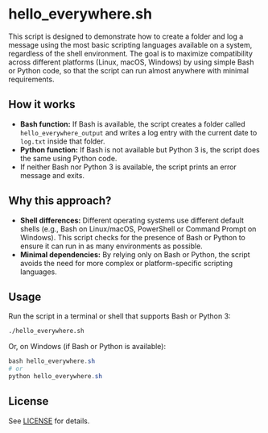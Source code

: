 # hello_everywhere.sh

This script is designed to demonstrate how to create a folder and log a message using the most basic scripting languages available on a system, regardless of the shell environment. The goal is to maximize compatibility across different platforms (Linux, macOS, Windows) by using simple Bash or Python code, so that the script can run almost anywhere with minimal requirements.

## How it works
- **Bash function:** If Bash is available, the script creates a folder called `hello_everywhere_output` and writes a log entry with the current date to `log.txt` inside that folder.
- **Python function:** If Bash is not available but Python 3 is, the script does the same using Python code.
- If neither Bash nor Python 3 is available, the script prints an error message and exits.

## Why this approach?
- **Shell differences:** Different operating systems use different default shells (e.g., Bash on Linux/macOS, PowerShell or Command Prompt on Windows). This script checks for the presence of Bash or Python to ensure it can run in as many environments as possible.
- **Minimal dependencies:** By relying only on Bash or Python, the script avoids the need for more complex or platform-specific scripting languages.

## Usage
Run the script in a terminal or shell that supports Bash or Python 3:

```sh
./hello_everywhere.sh
```

Or, on Windows (if Bash or Python is available):

```powershell
bash hello_everywhere.sh
# or
python hello_everywhere.sh
```

## License
See [LICENSE](LICENSE) for details.
